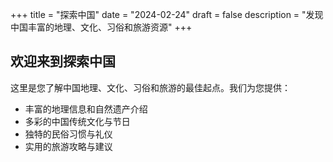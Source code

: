 +++
title = "探索中国"
date = "2024-02-24"
draft = false
description = "发现中国丰富的地理、文化、习俗和旅游资源"
+++

## 欢迎来到探索中国

这里是您了解中国地理、文化、习俗和旅游的最佳起点。我们为您提供：

- 丰富的地理信息和自然遗产介绍
- 多彩的中国传统文化与节日
- 独特的民俗习惯与礼仪
- 实用的旅游攻略与建议 
